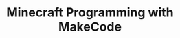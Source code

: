 ---
layout: course_detail
title: "Minecraft Programming with MakeCode"
courseTitle: "Minecraft Programming with MakeCode"
courseDescription: "Learn through block programming and make changes on your favorite game."
topTitleLine1: "Minecraft Programming"
topTitleLine2: "with MakeCode"
topGradeLevel: "Grade 3 - 6"
topIntroText: "Learn the latest kids-coding platform - MakeCode from Microsoft, and become a Minecraft game developer to change the game in your dream way."
bgTitle: "Minecraft Programming with MakeCode"
bgImageUrl: "./assets/img/courses/Minecraft2.jpg"
bgText: "Learn programming using the most popular game for kids - Minecraft"
bgLearnMoreText: "Learn More about MakeCode"
bgLearnMoreLink: "https://www.youtube.com/embed/3rKuSlgqePo?autoplay=1"
aboutTitle: "About the Course"
aboutText: "Learn programming with MakeCode. Build your own version of the Minecraft."
aboutCategoryTitle: "Category"
aboutCategory: "Game Development"
aboutGradeLevelTitle: "Grade"
aboutGradeLevel: "3 - 6"
aboutLevel: "L1 Block Coding"
aboutSkillLevelTitle: "Skill Level"
aboutSkillLevel: "Beginning to Intermediate"
aboutRatioTitle: "Ratio Guarantee"
aboutRatio: "4 Students per Instructor"
promotion1: 
  enabled: "true"
  title: "No More Minecraft Game Addiction"
  text: "Minecraft is a fun game, but kids can be addicted to playing it. With MakeCode, kids can start learning programming inside the fun game."
  imageUrl: "img/my/minecode/minecode2.jpg"
promotion2: 
  enabled: "true"
  title: "Learn the Real Programming Concepts"
  text: "MakeCode makes learning a lot of fun. You will learn the professional programming concepts while playing and making changes on the Minecraft game."
  imageUrl: "img/my/minecode/minecode1.png"
promotion3: 
  enabled: "true"
  title: "Challenge Your Imagination"
  text: "With the open platform provided by Minecraft, you can program anything you want with your imagination, and change the game into a version you have never seen before."
  imageUrl: "img/my/minecode/minecode3.jpg"
promotion4: 
  enabled: "true"
  title: "Publish and Share Your Game"
  text: "Publish your own game in the Internet, and share it with the whole world. You could become famous as a young game developer."
  imageUrl: "img/my/minecode/minecode4.jpg"
promotion5: 
  enabled: "true"
  title: "It's Not Just About Programming"
  text: "Computational thinking and programming skill are important in today's society. The kids gain confidence as they learn how to solve problems using programming."
  imageUrl: "img/my/minecode/minecode5.jpg"
curriculum: 
  enabled: "false"
goalsTtile: "Top Skills Students Will Learn"
goals: 
- icon: "icon-Gears"
  text: "Learn the MakeCode programming platform"
- icon: "icon-Coding"
  text: "Master the basic block programming"
- icon: "icon-Puzzle"
  text: "Trigger their passion of programming"
- icon: "icon-Server"
  text: "The ability to solve problems using technology"
- icon: "icon-Idea"
  text: "Creativity and team-work"
- icon: "icon-Key"
  text: "The ability to adapt to new content and environment"
highlightsTitle: "Course Highlights"
highlights: 
- icon: "icon-Fashion"
  title: "Always Having Fun"
  text: "Fun programming is our top priority when designing all the content"
- icon: "icon-Administrator"
  title: "Learn with Professionals"
  text: "Gain extra experiences about the real industry and research"
- icon: "icon-Hand"
  title: "Live Interactions"
  text: "Get your question answered in class and compete with your classmates"
- icon: "icon-Air-Balloon"
  title: "Well-Designed Assignments and Projects"
  text: "Learn by doing is the key for CS study, all the assignments and projects are design for the goals"
- icon: "icon-Idea"
  title: "Focus on Imagination and Creativity"
  text: "Learning programming is not the ultimate goal. We focus on pushing the kids' imagination and creativity"
- icon: "icon-Key"
  title: "Apply Colleges with More Experiences"
  text: "Programming is just the first step. Build projects, attend science fairs will help you get into the top unversities"
sessionsEnabled: "false"
sessionsTitle: "Schedule"
sessionsTimeTitle: "Time"
sessionsDateTitle: "Date"
sessionsLocationTitle: "Location"
sessions: 
- date: "6/25 - 6/29"
  time: "9:00AM - 12:00PM"
  location: "Irvine, CA"
- date: "7/16 - 7/20"
  time: "1:00PM - 4:00PM"
  location: "Irvine, CA"
- date: "8/6 - 8/10"
  time: "9:00AM - 12:00PM"
  location: "Arcadia, CA"
- date: "8/13 - 8/17"
  time: "9:00AM - 12:00PM"
  location: "Irvine, CA"
registrationEnabled: "true"
registrationTitle: ""
priceTitle: "Registration"
price: ""
allCreditCards: ""
priceItems: 
- "Try the first session for FREE"
- "Learn from the professionals"
- "1:4 teacher to students ratio"
- "Always learn by doing and having fun"
registrationLink: "https://csfoundation.wufoo.com/forms/m8vsgm21cz06w0/"
registerNow: "REGISTER NOW"
faq: 
  enabled: "false"
locations: 
- name: "Irvine Classroom"
  address1: "920 Roosevelt, Suite 200"
  address2: "Irvine, CA 92620"
  addressMap: "970 Roosevelt, Irvine, CA 92620"
- name: "Arcadia Classroom"
  address1: "7 W Foothill Blvd, Suite 204"
  address2: "Arcadia, CA 91006"
  addressMap: "7 W Foothill Blvd, Arcadia, CA 91006"
promotionText: "Interested in learning programs with fun?"
promotionButtonText: "Contact Us"
promotionUrl: "page-contact-us.html"
engUrl: "minecode.html"
cnUrl: "minecodec.html"
---